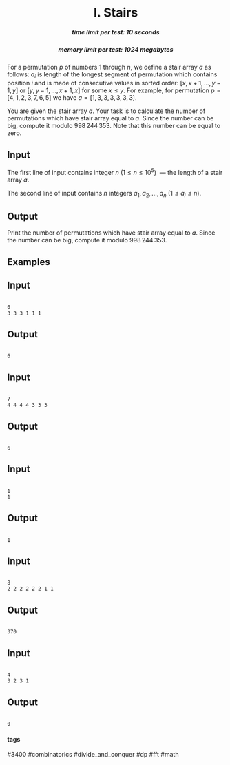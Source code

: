 <h1 style='text-align: center;'> I. Stairs</h1>

<h5 style='text-align: center;'>time limit per test: 10 seconds</h5>
<h5 style='text-align: center;'>memory limit per test: 1024 megabytes</h5>

For a permutation $p$ of numbers $1$ through $n$, we define a stair array $a$ as follows: $a_i$ is length of the longest segment of permutation which contains position $i$ and is made of consecutive values in sorted order: $[x, x+1, \ldots, y-1, y]$ or $[y, y-1, \ldots, x+1, x]$ for some $x \leq y$. For example, for permutation $p = [4, 1, 2, 3, 7, 6, 5]$ we have $a = [1, 3, 3, 3, 3, 3, 3]$. 

You are given the stair array $a$. Your task is to calculate the number of permutations which have stair array equal to $a$. Since the number can be big, compute it modulo $998\,244\,353$. Note that this number can be equal to zero.

## Input

The first line of input contains integer $n$ ($1 \le n \le 10^5$)  — the length of a stair array $a$.

The second line of input contains $n$ integers $a_1, a_2, \ldots, a_n$ ($1 \le a_i \le n$).

## Output

Print the number of permutations which have stair array equal to $a$. Since the number can be big, compute it modulo $998\,244\,353$.

## Examples

## Input


```

6
3 3 3 1 1 1

```
## Output


```

6

```
## Input


```

7
4 4 4 4 3 3 3

```
## Output


```

6

```
## Input


```

1
1

```
## Output


```

1

```
## Input


```

8
2 2 2 2 2 2 1 1

```
## Output


```

370

```
## Input


```

4
3 2 3 1

```
## Output


```

0

```


#### tags 

#3400 #combinatorics #divide_and_conquer #dp #fft #math 